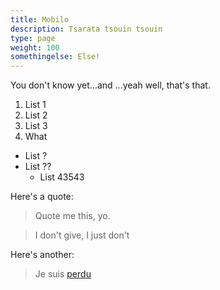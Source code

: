 ```yaml
---
title: Mobilo
description: Tsarata tsouin tsouin
type: page
weight: 100
somethingelse: Else!
---
```



You don't know yet...and ...yeah well, that's that.

1. List 1
2. List 2
3. List 3
  1. What

* List ?
* List ??
    * List 43543

Here's a quote:

> Quote me this, yo.

> I don't give, I just don't

Here's another:

> Je suis [perdu](http://perdu.com)
